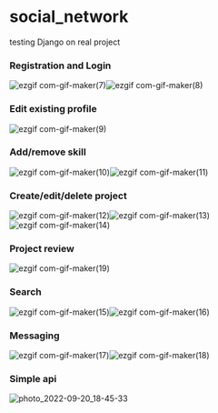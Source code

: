 # social_network
testing Django on real project


### Registration and Login

![ezgif com-gif-maker(7)](https://user-images.githubusercontent.com/25802489/191311876-a4e8c9e0-d78a-4cfb-bd8f-cef7d76772ec.gif)![ezgif com-gif-maker(8)](https://user-images.githubusercontent.com/25802489/191311889-d72646a2-0cf8-4418-9046-f606efbf40f3.gif)

### Edit existing profile

![ezgif com-gif-maker(9)](https://user-images.githubusercontent.com/25802489/191312350-eeaaebd3-4144-46a0-8d1e-70f8193f567a.gif)

### Add/remove skill

![ezgif com-gif-maker(10)](https://user-images.githubusercontent.com/25802489/191312889-4809d66e-d203-49b3-a1d3-ff84fc847df6.gif)![ezgif com-gif-maker(11)](https://user-images.githubusercontent.com/25802489/191312895-d9859be5-273c-4508-943d-46538efbcb50.gif)

### Create/edit/delete project

![ezgif com-gif-maker(12)](https://user-images.githubusercontent.com/25802489/191313540-c42883d2-6a24-4571-b845-994829988217.gif)![ezgif com-gif-maker(13)](https://user-images.githubusercontent.com/25802489/191313770-42182b50-d88f-4b67-8c5f-a5d43e86e738.gif)![ezgif com-gif-maker(14)](https://user-images.githubusercontent.com/25802489/191314101-8e3d1a79-338b-4c50-b2e9-0f626fbbb816.gif)

### Project review

![ezgif com-gif-maker(19)](https://user-images.githubusercontent.com/25802489/191316237-2de42cf1-e470-414f-96fe-59413d466469.gif)

### Search

![ezgif com-gif-maker(15)](https://user-images.githubusercontent.com/25802489/191314687-2fe9aa6e-55bf-48b2-8e3a-1ec56ec8bc97.gif)![ezgif com-gif-maker(16)](https://user-images.githubusercontent.com/25802489/191314701-bca463cb-12f8-493b-aab6-beb9dd9ef5b7.gif)

### Messaging

![ezgif com-gif-maker(17)](https://user-images.githubusercontent.com/25802489/191315750-27a1a0f8-3d4f-4c5d-bf46-3bc3bc5e167b.gif)![ezgif com-gif-maker(18)](https://user-images.githubusercontent.com/25802489/191315761-4db0cf24-3963-486d-ba01-b6fd2052ad68.gif)


### Simple api

![photo_2022-09-20_18-45-33](https://user-images.githubusercontent.com/25802489/191316846-9b6ff0a0-819b-4e12-97d7-acbb1122a022.jpg)


